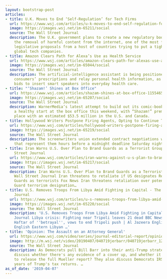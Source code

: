 ```yaml
---
layout: bootstrap-post
articles:
- title: U.K. Moves to End ‘Self-Regulation’ for Tech Firms
  url: https://www.wsj.com/articles/u-k-moves-to-end-self-regulation-for-tech-firms-11554678060
  image: https://images.wsj.net/im-65211/social
  source: The Wall Street Journal
  description: The U.K. government plans to create a new regulatory body to force
    the removal of harmful content from the internet, one of the most far-reaching
    legislative proposals from a host of countries trying to put a tighter leash on
    global tech companies.
- title: Amazon Clears Path for Alexa’s Use as Health Service
  url: https://www.wsj.com/articles/amazon-clears-path-for-alexas-use-as-health-service-11554669234
  image: https://images.wsj.net/im-65044/social
  source: The Wall Street Journal
  description: The artificial-intelligence assistant is being positioned to track
    consumers’ prescriptions and relay personal health information, as the company
    bids to insert smart speakers into everyday health care.
- title: "‘Shazam!’ Shines at Box Office"
  url: https://www.wsj.com/articles/shazam-shines-at-box-office-11554659469
  image: https://images.wsj.net/im-65207/social
  source: The Wall Street Journal
  description: WarnerMedia’s latest attempt to build out its comic-book franchise got
    a healthy start at the box office this weekend, with “Shazam!” premiering in first
    place with an estimated $53.5 million in the U.S. and Canada.
- title: Hollywood Writers Postpone Firing Agents, Opting to Continue Talks
  url: https://www.wsj.com/articles/hollywood-writers-postpone-firing-agents-opting-to-continue-talks-11554661108
  image: https://images.wsj.net/im-65219/social
  source: The Wall Street Journal
  description: The screenwriters union extended contract negotiations with the agencies
    that represent them hours before a midnight deadline Saturday night.
- title: Iran Warns U.S. Over Plan to Brand Guards as a Terrorist Group - The Wall
    Street Journal
  url: https://www.wsj.com/articles/iran-warns-against-u-s-plan-to-brand-guards-as-a-terrorist-group-11554657514
  image: https://images.wsj.net/im-65217/social
  source: The Wall Street Journal
  description: Iran Warns U.S. Over Plan to Brand Guards as a Terrorist Group The
    Wall Street Journal Iran threatens to retaliate if US designates Revolutionary
    Guards as terrorists Fox News Iran threatens retaliation over potential Revolutionary
    Guard terrorism designation…
- title: U.S. Removes Troops From Libya Amid Fighting in Capital - The Wall Street
    Journal
  url: https://www.wsj.com/articles/u-s-removes-troops-from-libya-amid-fighting-in-capital-11554661793
  image: https://images.wsj.net/im-65220/social
  source: The Wall Street Journal
  description: 'U.S. Removes Troops From Libya Amid Fighting in Capital The Wall Street
    Journal Libya crisis: Fighting near Tripoli leaves 21 dead BBC News GNA head accuses
    Haftar of ''betrayal'', vows to end Tripoli push | Al Jazeera English Al Jazeera
    English Eastern Libyan …'
- title: 'Opinion: The Assault on an Attorney General'
  url: https://www.wsj.com/video/series/journal-editorial-report/opinion-the-assault-on-an-attorney-general/B3EFAF22-5581-44B3-8CE6-2D4533BDFBA6
  image: http://m.wsj.net/video/20190407/040719jerbarr/040719jerbarr_1280x720.jpg
  source: The Wall Street Journal
  description: As Democrats pull Bill Barr into their anti-Trump strategy, the team
    discuss whether there's any evidence of a cover up, and whether it would be wise
    to release the full Mueller report? They also discuss Democrats IRS push for 6
    years of Trump's tax returns. …
as_of_date: '2019-04-07'
---
```


